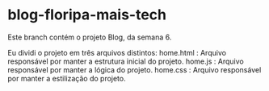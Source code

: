 # blog-floripa-mais-tech

Este branch contém o projeto Blog, da semana 6.

Eu dividi o projeto em três arquivos distintos:
home.html : Arquivo responsável por manter a estrutura inicial do projeto.
home.js : Arquivo responsável por manter a lógica do projeto.
home.css : Arquivo responsável por manter a estilização do projeto.
